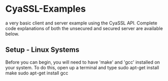 CyaSSL-Examples
===============

a very basic client and server example using the CyaSSL API. Complete code 
explanations of both the unsecured and secured server are available below.

Setup - Linux Systems
---------------------

Before you can begin, you will need to have 'make' and 'gcc' installed on your
system. To do this, open up a terminal and type
    sudo apt-get install make
    sudo apt-get install gcc
    
